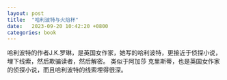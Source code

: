 ```yaml
---
layout: post
title:  "哈利波特与火焰杯"
date:   2023-09-20 10:42:20 +0800
categories: book
---
```


哈利波特的作者J.K.罗琳，是英国女作家，她写的哈利波特，更接近于侦探小说，埋下线索，然后欺骗读者，然后解密。
类似于阿加莎 克里斯蒂，也是英国女作家的侦探小说，而且哈利波特的线索埋得很深。